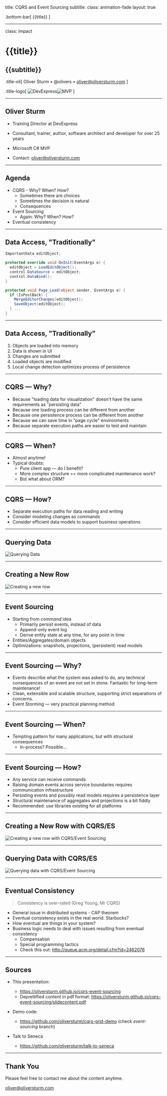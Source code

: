 title: CQRS and Event Sourcing
subtitle:
class: animation-fade
layout: true

<!-- This slide will serve as the base layout for all your slides -->

.bottom-bar[
{{title}}
]

---

class: impact

# {{title}}

## {{subtitle}}

.title-oli[
Oliver Sturm &bull; @olivers &bull; oliver@oliversturm.com
]

.title-logo[
<img src="template/devexpress.png" id="devexpress" alt="DevExpress"><img src="template/mvp.png" id="mvp" alt="MVP">
]

---

## Oliver Sturm

* Training Director at DevExpress
* Consultant, trainer, author, software architect and developer for over 25 years
* Microsoft C# MVP

* Contact: oliver@oliversturm.com

---

## Agenda

* CQRS - Why? When? How?
  * Sometimes there are choices
  * Sometimes the decision is natural
  * Consequences
* Event Sourcing
  * Again: Why? When? How?
* Eventual consistency

---

## Data Access, "Traditionally"

```cs
ImportantData editObject;

protected override void OnInit(EventArgs e) {
  editObject = LoadEditObject();
  control.DataSource = editObject;
  control.DataBind();
}

protected void Page_Load(object sender, EventArgs e) {
  if (IsPostBack) {
    MergeEditorChanges(editObject);
    SaveObject(editObject);
  } ...
}
```

---

## Data Access, "Traditionally"

1. Objects are loaded into memory
1. Data is shown in UI
1. Changes are submitted
1. Loaded objects are modified
1. Local change detection optimizes process of persistence

---

## CQRS &mdash; Why?

* Because "loading data for visualization" doesn't have the same requirements as "persisting data"
* Because one loading process can be different from another
* Because one persistence process can be different from another
* Because we can save time in "page cycle" environments
* Because separate execution paths are easier to test and maintain

---

## CQRS &mdash; When?

* Almost anytime!
* Typical doubts:
  * Pure client app &mdash; do I benefit?
  * More complex structure == more complicated maintenance work?
  * But what about ORM?

---

## CQRS &mdash; How?

* Separate execution paths for data reading and writing
* Consider modeling changes as commands
* Consider efficient data models to support business operations

---

## Querying Data

![Querying Data](query.svg)

---

## Creating a New Row

<img src="create-new-row.svg" style="background: white;" alt="Creating a new row">

---

## Event Sourcing

* Starting from _command_ idea
  * Primarily persist events, instead of data
  * Append-only event log
  * Derive entity state at any time, for any point in time
* Entities/Aggregates/domain objects
* Optimizations: snapshots, projections, (persistent) read models

---

## Event Sourcing &mdash; Why?

* Events describe what the system was asked to do, any technical consequences of an event are not set in stone. Fantastic for long-term maintenance!
* Clean, extensible and scalable structure, supporting strict separations of concerns.
* Event Storming &mdash; very practical planning method

---

## Event Sourcing &mdash; When?

* Tempting pattern for many applications, but with structural consequences
  * In-process? Possible...

---

## Event Sourcing &mdash; How?

* Any service can receive commands
* Raising domain events across service boundaries requires communication infrastructure
* Persisting events and possibly read models requires a persistence layer
* Structural maintenance of aggregates and projections is a bit fiddly
* Recommended: use libraries existing for all platforms

---

## Creating a New Row with CQRS/ES

<img src="es-create-new-row.svg" style="background: white;" alt="Creating a new row with CQRS/Event Sourcing">

---

## Querying Data with CQRS/ES

<img src="es-query.svg" style="background: white;" alt="Querying data with CQRS/Event Sourcing">

---

## Eventual Consistency

> Consistency is over-rated (Greg Young, Mr CQRS)

* General issue in distributed systems - CAP theorem
* Eventual consistency exists in the real world. Starbucks?
* How eventual are things in your system?
* Business logic needs to deal with issues resulting from eventual consistency
  * Compensation
  * Special programming tactics
  * Check this out: http://queue.acm.org/detail.cfm?id=2462076

---

## Sources

* This presentation:

  * https://oliversturm.github.io/cqrs-event-sourcing
  * Deprettified content in pdf format: https://oliversturm.github.io/cqrs-event-sourcing/slidecontent.pdf

* Demo code:

  * https://github.com/oliversturm/cqrs-grid-demo (check _event-sourcing_ branch)

* Talk to Seneca

  * https://github.com/oliversturm/talk-to-seneca

---

## Thank You

Please feel free to contact me about the content anytime.

oliver@oliversturm.com
